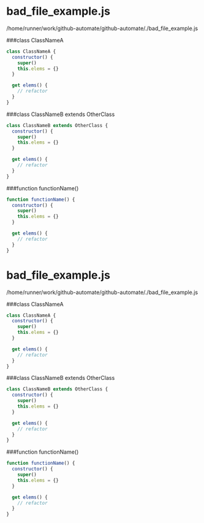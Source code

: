 # bad_file_example.js
/home/runner/work/github-automate/github-automate/./bad_file_example.js


###class ClassNameA 

```js
class ClassNameA {
  constructor() {
    super()
    this.elems = {}
  }

  get elems() {
    // refactor
  }
}
```


###class ClassNameB extends OtherClass 

```js
class ClassNameB extends OtherClass {
  constructor() {
    super()
    this.elems = {}
  }

  get elems() {
    // refactor
  }
}
```


###function functionName() 

```js
function functionName() {
  constructor() {
    super()
    this.elems = {}
  }

  get elems() {
    // refactor
  }
}
```
# bad_file_example.js
/home/runner/work/github-automate/github-automate/./bad_file_example.js


###class ClassNameA 

```js
class ClassNameA {
  constructor() {
    super()
    this.elems = {}
  }

  get elems() {
    // refactor
  }
}
```


###class ClassNameB extends OtherClass 

```js
class ClassNameB extends OtherClass {
  constructor() {
    super()
    this.elems = {}
  }

  get elems() {
    // refactor
  }
}
```


###function functionName() 

```js
function functionName() {
  constructor() {
    super()
    this.elems = {}
  }

  get elems() {
    // refactor
  }
}
```
